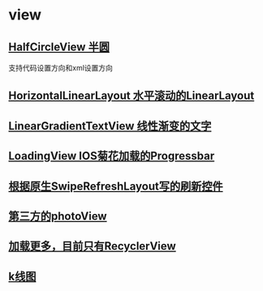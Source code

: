 # view

## [HalfCircleView 半圆](https://github.com/MoJieBlog/AppExp/blob/master/view/src/main/java/com/view/HalfCircleView.java)
支持代码设置方向和xml设置方向

## [HorizontalLinearLayout 水平滚动的LinearLayout](https://github.com/MoJieBlog/AppExp/blob/master/view/src/main/java/com/view/HorizontalLinearLayout.java)

## [LinearGradientTextView 线性渐变的文字](https://github.com/MoJieBlog/AppExp/blob/master/view/src/main/java/com/view/LinearGradientTextView.java)

## [LoadingView IOS菊花加载的Progressbar](https://github.com/MoJieBlog/AppExp/blob/master/view/src/main/java/com/view/LoadingView.java)

## [根据原生SwipeRefreshLayout写的刷新控件](https://github.com/MoJieBlog/AppExp/tree/master/view/src/main/java/com/view/refresh)

## [第三方的photoView](https://github.com/MoJieBlog/AppExp/tree/master/view/src/main/java/com/view/photoView)

## [加载更多，目前只有RecyclerView](https://github.com/MoJieBlog/AppExp/tree/master/view/src/main/java/com/view/loadmore)

## [k线图](https://github.com/MoJieBlog/AppExp/tree/master/view/src/main/java/com/view/kline)
